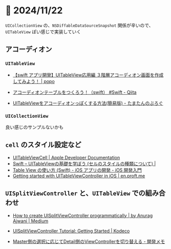 # 📝 2024/11/22

`UICollectionView` の、`NSDiffableDataSourceSnapshot` 関係が辛いので、`UITableView` ぽい感じで実装していく


## アコーディオン

### `UITableView`

- [【swift アプリ開発】UITableView応用編 ３階層アコーディオン画面を作成してみよう！ | popo](https://www.popoblog.tech/ios-appdevelopment-0008/)


- [アコーディオンテーブルをつくろう！（swift） #Swift - Qiita](https://qiita.com/am10/items/2f1b6bb5d698f85274fe)

- [UITableViewをアコーディオンっぽくする方法(簡易版) - たまたんのぶろぐ](https://tama.hatenablog.jp/entry/2014/02/25/211038)


### `UICollectionView `

良い感じのサンプルないかも


## `cell` のスタイル設定など

- [UITableViewCell | Apple Developer Documentation](https://developer.apple.com/documentation/uikit/uitableviewcell?language=objc)
- [Swift – UITableViewの基礎を学ぼう (セルのスタイルの種類について) |](https://weblabo.oscasierra.net/swift-uitableview-2/)
- [Table View の使い方 (Swift) - iOS アプリの開発 - iOS 開発入門](https://softmoco.com/basics/how-to-use-table-view.php)
- [Getting started with UITableViewController in iOS | en.proft.me ](https://en.proft.me/2019/08/30/getting-started-uitableviewcontroller-ios/)



## `UISplitViewController` と、`UITableView` での組み合わせ

- [How to create UISplitViewController programmatically | by Anurag Ajwani | Medium](https://anuragajwani.medium.com/how-to-create-uisplitviewcontroller-programmatically-b07b15c01ae6)

- [UISplitViewController Tutorial: Getting Started | Kodeco](https://www.kodeco.com/4613809-uisplitviewcontroller-tutorial-getting-started)
- [Master側の選択に応じてDetail側のViewControllerを切り替える - 開発メモ](showDetailViewController)

